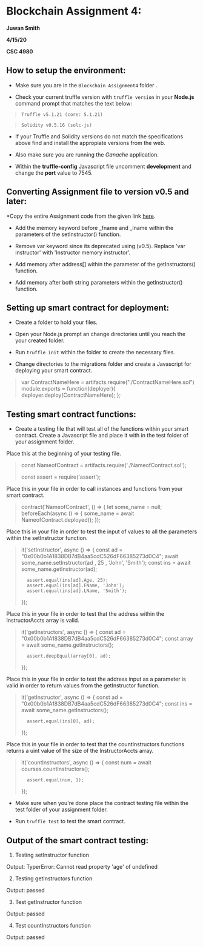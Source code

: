 # Blockchain Assignment 4:

**Juwan Smith**

**4/15/20**

**CSC 4980**


## How to setup the environment:

* Make sure you are in the `Blockchain Assignment4` folder .

* Check your current truffle version with `truffle version` in your **Node.js** command prompt that matches the text below:

 > `Truffle v5.1.21 (core: 5.1.21)`

 > `Solidity v0.5.16 (solc-js)`

* If your Truffle and Solidity versions do not match the specifications above find and install the appropiate versions from the web.

*  Also make sure you are running the *Ganache* application. 

* Within the **truffle-config** Javascript file uncomment **development** and change the **port** value to 7545. 


## Converting Assignment file to version v0.5 and later:

*Copy the entire Assignment code from the given link [here](https://coursetro.com/posts/code/102/Solidity-Mappings-&-StructsTutorial).

* Add the memory keyword before _fname and _lname within the parameters of the setInstructor() function.

* Remove var keyword since its deprecated using (v0.5). Replace 'var instructor' with 'Instructor memory instructor'.

* Add memory after address[] within the parameter of the getInstructors() function.

* Add memory after both string parameters within the getInstructor() function.

## Setting up smart contract for deployment:

* Create a folder to hold your files.

* Open your Node.js prompt an change directories until you reach the your created folder.

* Run `truffle init` within the folder to create the necessary files.

* Change directories to the migrations folder and create a Javascript for deploying your smart contract.

>var ContractNameHere = artifacts.require("./ContractNameHere.sol") 
>module.exports = function(deployer){ deployer.deploy(ContractNameHere); 
>};

## Testing smart contract functions:

* Create a testing file that will test all of the functions within your smart contract. Create a Javascript file and place it with in the test folder of your assignment folder.

Place this at the beginning of your testing file.
> const NameofContract = artifacts.require('./NameofContract.sol');
>
> const assert = require('assert');

Place this in your file in order to call instances and functions from your smart contract.
>contract('NameofContract', () => {
>	let some_name = null;
>	beforeEach(async () => {
>		some_name = await NameofContract.deployed();
>	});

Place this in your file in order to test the input of values to all the parameters within the setInstructor function.
>it('setInstructor', async () => {
>		const ad = "0x00b0b1A1838DB7dB4aa5cdC526dF66385273d0C4";
>		await some_name.setInstructor(ad , 25 , 'John', 'Smith');
>		const ins = await some_name.getInstructor(ad);
>		
>		assert.equal(ins[ad].Age, 25);
>		assert.equal(ins[ad].FName, 'John');
>		assert.equal(ins[ad].LName, 'Smith');
>	});

Place this in your file in order to test that the address within the InstructorAccts array is valid.
>it('getInstructors', async () => {
>		const ad = "0x00b0b1A1838DB7dB4aa5cdC526dF66385273d0C4";
>		const array = await some_name.getInstructors();
>		
>		assert.deepEqual(array[0], ad);
>	});

Place this in your file in order to test the address input as a parameter is valid in order to return values from the getInstructor function.
>it('getInstructor', async () => {
>		const ad = "0x00b0b1A1838DB7dB4aa5cdC526dF66385273d0C4";
>		const ins = await some_name.getInstructors();
>		
>		assert.equal(ins[0], ad);
>	});

Place this in your file in order to test that the countInstructors functions returns a uint value of the size of the InstructorAccts array.
>it('countInstructors', async () => {
>		const num = await courses.countInstructors();
>		
>		assert.equal(num, 1);
>	});

* Make sure when you're done place the contract testing file within the test folder of your assignment folder.

* Run `truffle test` to test the smart contract.

## Output of the smart contract testing:

1. Testing setInstructor function

Output: TyperError: Cannot read property 'age' of undefined

2. Testing getInstructors function

Output: passed

3. Test getInstructor function

Output: passed

4. Test countInstructors function

Output: passed


